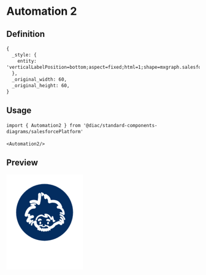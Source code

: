 # Automation 2

## Definition

```
{
  _style: { 
    entity: 'verticalLabelPosition=bottom;aspect=fixed;html=1;shape=mxgraph.salesforce.automation2;',
  },
  _original_width: 60,
  _original_height: 60,
}
```

## Usage

```
import { Automation2 } from '@diac/standard-components-diagrams/salesforcePlatform'

<Automation2/>
```

## Preview

<img src="./automation-2.png" width="200"/>
